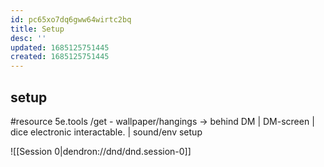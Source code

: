 ```yaml
---
id: pc65xo7dq6gww64wirtc2bq
title: Setup
desc: ''
updated: 1685125751445
created: 1685125751445
---
```



## setup
#resource 5e.tools
/get - wallpaper/hangings -> behind DM
| DM-screen
| dice electronic interactable.
| sound/env setup

![[Session 0|dendron://dnd/dnd.session-0]]